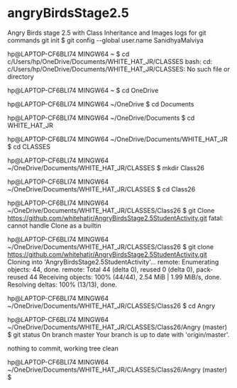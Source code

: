 # angryBirdsStage2.5
Angry Birds stage 2.5 with Class Inheritance and Images
logs for git commands
git init
$ git config --global user.name
SanidhyaMalviya

hp@LAPTOP-CF6BLI74 MINGW64 ~
$ cd c/Users/hp/OneDrive/Documents/WHITE_HAT_JR/CLASSES
bash: cd: c/Users/hp/OneDrive/Documents/WHITE_HAT_JR/CLASSES: No such file or directory

hp@LAPTOP-CF6BLI74 MINGW64 ~
$ cd OneDrive

hp@LAPTOP-CF6BLI74 MINGW64 ~/OneDrive
$ cd Documents

hp@LAPTOP-CF6BLI74 MINGW64 ~/OneDrive/Documents
$ cd WHITE_HAT_JR

hp@LAPTOP-CF6BLI74 MINGW64 ~/OneDrive/Documents/WHITE_HAT_JR
$ cd CLASSES

hp@LAPTOP-CF6BLI74 MINGW64 ~/OneDrive/Documents/WHITE_HAT_JR/CLASSES
$ mkdir Class26

hp@LAPTOP-CF6BLI74 MINGW64 ~/OneDrive/Documents/WHITE_HAT_JR/CLASSES
$ cd Class26

hp@LAPTOP-CF6BLI74 MINGW64 ~/OneDrive/Documents/WHITE_HAT_JR/CLASSES/Class26
$ git Clone https://github.com/whitehatjr/AngryBirdsStage2.5StudentActivity.git
fatal: cannot handle Clone as a builtin

hp@LAPTOP-CF6BLI74 MINGW64 ~/OneDrive/Documents/WHITE_HAT_JR/CLASSES/Class26
$ git clone https://github.com/whitehatjr/AngryBirdsStage2.5StudentActivity.git
Cloning into 'AngryBirdsStage2.5StudentActivity'...
remote: Enumerating objects: 44, done.
remote: Total 44 (delta 0), reused 0 (delta 0), pack-reused 44
Receiving objects: 100% (44/44), 2.54 MiB | 1.99 MiB/s, done.
Resolving deltas: 100% (13/13), done.

hp@LAPTOP-CF6BLI74 MINGW64 ~/OneDrive/Documents/WHITE_HAT_JR/CLASSES/Class26
$ cd Angry

hp@LAPTOP-CF6BLI74 MINGW64 ~/OneDrive/Documents/WHITE_HAT_JR/CLASSES/Class26/Angry (master)
$ git status
On branch master
Your branch is up to date with 'origin/master'.

nothing to commit, working tree clean

hp@LAPTOP-CF6BLI74 MINGW64 ~/OneDrive/Documents/WHITE_HAT_JR/CLASSES/Class26/Angry (master)
$
